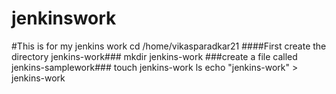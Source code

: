 # jenkinswork
#This is for my jenkins work
cd /home/vikasparadkar21
####First create the directory jenkins-work###
mkdir jenkins-work
###create a file called jenkins-samplework###
touch jenkins-work
ls
echo "jenkins-work" > jenkins-work
